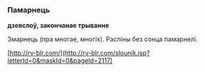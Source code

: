### Памарнець
**дзеяслоў, закончанае трыванне**

Змарнець (пра многае, многіх). Расліны без сонца памарнелі.

<a rel="author">[http://rv-blr.com/](http://rv-blr.com/slounik.jsp?letterId=0&maskId=0&pageId=2117)</a>
